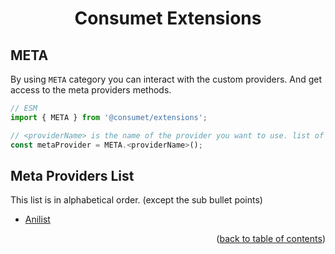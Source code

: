 <h1 align="center">Consumet Extensions</h1>

<h2>META</h2>

By using `META` category you can interact with the custom providers. And get access to the meta providers methods.

```ts
// ESM
import { META } from '@consumet/extensions';

// <providerName> is the name of the provider you want to use. list of the proivders is below.
const metaProvider = META.<providerName>();
```

## Meta Providers List
This list is in alphabetical order. (except the sub bullet points)

- [Anilist](../providers/anilist.md)

<p align="end">(<a href="https://github.com/consumet/extensions/blob/master/docs">back to table of contents</a>)</p>